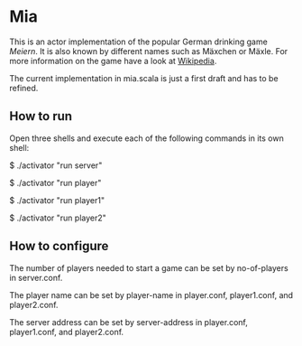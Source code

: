 # Mia

This is an actor implementation of the popular German drinking game *Meiern*.
It is also known by different names such as Mäxchen or Mäxle.
For more information on the game have a look at [Wikipedia](https://de.wikipedia.org/wiki/Meier).

The current implementation in mia.scala is just a first draft and has to be refined.


## How to run

Open three shells and execute each of the following commands in its own shell:

$ ./activator "run server"

$ ./activator "run player"

$ ./activator "run player1"

$ ./activator "run player2"


## How to configure

The number of players needed to start a game can be set by no-of-players in server.conf.

The player name can be set by player-name in player.conf, player1.conf, and player2.conf.

The server address can be set by server-address in player.conf, player1.conf, and player2.conf.